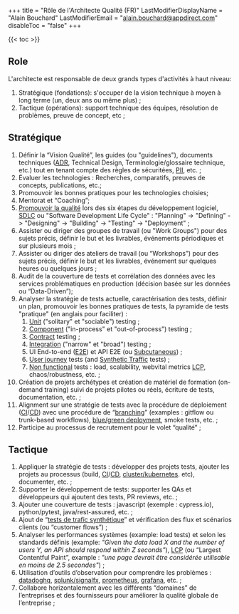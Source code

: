 +++
title = "Rôle de l'Architecte Qualité (FR)"
LastModifierDisplayName = "Alain Bouchard"
LastModifierEmail = "alain.bouchard@appdirect.com"
disableToc = "false"
+++

{{< toc >}}

## Role

L'architecte est responsable de deux grands types d'activités à haut niveau:

1. Stratégique (fondations): s'occuper de la vision technique à moyen à long terme (un, deux ans ou même plus) ;
1. Tactique (opérations): support technique des équipes, résolution de problèmes, preuve de concept, etc ;

## Stratégique

1. Définir la “Vision Qualité”, les guides (ou "guidelines"), documents techniques ([ADR], Technical Design, Terminologie/glossaire technique, etc.) tout en tenant compte des règles de sécuritées, [PII], etc. ;
1. Évaluer les technologies : Recherches, comparatifs, preuves de concepts, publications, etc.;
1. Promouvoir les bonnes pratiques pour les technologies choisies;
1. Mentorat et “Coaching”;
1. [Promouvoir la qualité] lors des six étapes du développement logiciel, [SDLC] ou "Software Development Life Cycle" : "Planning" -> "Defining" -> "Designing" -> "Building" -> "Testing" -> "Deployment" ;
1. Assister ou diriger des groupes de travail (ou "Work Groups") pour des sujets précis, définir le but et les livrables, événements périodiques et sur plusieurs mois ;
1. Assister ou diriger des ateliers de travail (ou “Workshops”) pour des sujets précis, définir le but et les livrables, événement sur quelques heures ou quelques jours ;
1. Audit de la couverture de tests et corrélation des données avec les services problématiques en production (décision basée sur les données ou “Data-Driven”);
1. Analyser la stratégie de tests actuelle, caractérisation des tests, définir un plan, promouvoir les bonnes pratiques de tests, la pyramide de tests "pratique" (en anglais pour faciliter) :
    1. [Unit] ("solitary" et "sociable") testing ;
    1. [Component] ("in-process" et "out-of-process") testing ;
    1. [Contract] testing ;
    1. [Integration] ("narrow" et "broad") testing ;
    1. UI End-to-end ([E2E]) et API E2E (ou [Subcutaneous]) ;
    1. [User journey] tests (and [Synthetic Traffic] tests) ;
    1. [Non functional] tests : load, scalability, webvital metrics [LCP], chaos/robustness, etc. ;
1. Création de projets archétypes et création de matériel de formation (on-demand training) suivi de projets pilotes ou réels, écriture de tests, documentation, etc. ;
1. Alignment sur une stratégie de tests avec la procédure de déploiement ([CI]/[CD]) avec une procédure de “[branching]” (examples : gitflow ou trunk-based workflows), [blue/green deployment], smoke tests, etc. ;
1. Participe au processus de recrutement pour le volet “qualité” ;

## Tactique

1. Appliquer la stratégie de tests : développer des projets tests, ajouter les projets au processus (build, [CI]/[CD], [cluster/kubernetes]. etc), documenter, etc. ;
1. Supporter le développement de tests: supporter les QAs et développeurs qui ajoutent des tests, PR reviews, etc. ;
1. Ajouter une couverture de tests : javascript (exemple : cypress.io), python/pytest, java/rest-assured, etc. ;
1. Ajout de “[tests de trafic synthétique][Synthetic Traffic]” et vérification des flux et scénarios clients (ou “customer flows”) ;
1. Analyser les performances systèmes (example: load tests) et selon les standards définis (example: *"Given the data load X and the number of users Y, an API should respond within Z seconds"*), [LCP] (ou “Largest Contentful Paint”, example : *"une page devrait être considérée utilisable en moins de 2.5 secondes"*) ;
1. Utilisation d’outils d’observation pour comprendre les problèmes : [datadoghq], [splunk/signalfx], [prometheus], [grafana], etc. ;
1. Collabore horizontalement avec les différents “domaines” de l’entreprises et des fournisseurs pour améliorer la qualité globale de l’entreprise ;

[ADR]: https://adr.github.io
[blue/green deployment]: https://martinfowler.com/bliki/BlueGreenDeployment.html
[branching]: https://medium.com/@vafrcor2009/gitflow-vs-trunk-based-development-3beff578030b
[CD]: https://www.atlassian.com/continuous-delivery/continuous-deployment
[CI]: https://www.atlassian.com/continuous-delivery/continuous-integration
[cluster/kubernetes]: https://www.vmware.com/topics/glossary/content/kubernetes-cluster.html
[component]: https://martinfowler.com/articles/microservice-testing/#testing-component-introduction
[contract]: https://martinfowler.com/bliki/ContractTest.html
[datadoghq]: https://www.datadoghq.com/
[E2E]: https://martinfowler.com/articles/microservice-testing/#testing-end-to-end-introduction
[grafana]: https://grafana.com/
[integration]: https://martinfowler.com/articles/microservice-testing/#testing-integration-introduction
[LCP]: https://web.dev/lcp
[non functional]: https://www.guru99.com/non-functional-testing.html
[PII]: https://en.wikipedia.org/wiki/Personal_data
[prometheus]: https://prometheus.io/
[Promouvoir la qualité]: https://github.com/AlainBouchard/engineering-notes/blob/master/how-to-promote-the-quality-best-practices.md
[SDLC]: https://www.tutorialspoint.com/sdlc/sdlc_overview.htm
[splunk/signalfx]: https://www.splunk.com/
[Synthetic Traffic]: https://www.datadoghq.com/knowledge-center/synthetic-testing
[subcutaneous]: https://martinfowler.com/bliki/SubcutaneousTest.html
[unit]: https://martinfowler.com/articles/microservice-testing/#testing-unit-introduction
[user journey]: https://martinfowler.com/bliki/UserJourneyTest.html
